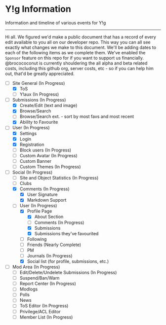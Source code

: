 # Y!g Information
Information and timeline of various events for Y!g

---

Hi all. We figured we'd make a public document that has a record of every edit available to you all on our developer repo. This way you can all see exactly what changes we make to this document. We'll be adding dates to each of the following items as we complete them.
We've enabled the `Sponsor` feature on this repo for if you want to support us financially. @brocococonut is currently shouldering the all alpha and beta related costs, including this github org, server costs, etc - so if you can help him out, that'd be greatly appreciated.

- [ ] Site General (In Progress)
    - [x] ToS
    - [ ] Y!aux (In Progress)
- [ ] Submissions (In Progress)
    - [x] Create/Edit (text and image)
    - [x] Browse/Search
    - [ ] Browse/Search ext. - sort by most favs and most recent
    - [x] Ability to Favourite
- [ ] User (In Progress)
    - [x] Settings
    - [x] Login
    - [x] Registration
    - [ ] Block users (In Progress)
    - [ ] Custom Avatar (In Progress)
    - [ ] Custom Banner
    - [ ] Custom Themes (In Progress)
- [ ] Social (In Progress)
    - [ ] Site and Object Statistics (In Progress)
    - [ ] Clubs
    - [x] Comments (In Progress)
        - [x] User Signature
        - [x] Markdown Support
    - [ ] User (In Progress)
        - [x] Profile Page
            - [x] About Section
            - [ ] Comments (In Progress)
            - [x] Submissions
            - [x] Submissions they've favourited
        - [ ] Following
        - [ ] Friends (Nearly Complete)
        - [ ] PM
        - [ ] Journals (In Progress)
        - [x] Social list (for profile, submissions, etc.)
- [ ] Mod Area (In Progress)
    - [ ] Edit/Delete/Undelete Submissions (In Progress)
    - [ ] Suspend/Ban/Warn
    - [ ] Report Center (In Progress)
    - [ ] Modlogs
    - [ ] Polls
    - [ ] News
    - [ ] ToS Editor (In Progress)
    - [ ] Privilege/ACL Editor
    - [ ] Member List (In Progress)
